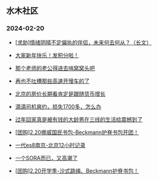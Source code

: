 ## 水木社区 
### 2024-02-20

+ [[求助]情绪阴晴不定偏执的伴侣，未来何去何从？（长文）](https://www.mysmth.net/nForum/article/Divorce/2066026)

+ [大家新年快乐！发积分啦！](https://www.mysmth.net/nForum/article/Duorou/121359)

+ [那个老师的老公得进去啃窝窝头吧](https://www.mysmth.net/nForum/article/MyFamily/220051)

+ [再也不吐槽那些高速开慢车的了](https://www.mysmth.net/nForum/article/AutoTravel/13649709)

+ [北京的房价长期看肯定是跟随货币增长](https://www.mysmth.net/nForum/article/OurEstate/2902229)

+ [滴滴司机爽约，损失1700多，怎么办](https://www.mysmth.net/nForum/article/Travel/980167)

+ [过年回家真是被有钱的大龄男在三线的生活给震撼到了](https://www.mysmth.net/nForum/article/Age/20342850)

+ [[团购]2.20挪威国民书包-Beckmann护脊书包开团！](https://www.mysmth.net/nForum/article/ADAgent_TG/1317415)

+ [一代es8南京-北京12小时记录](https://www.mysmth.net/nForum/article/GreenAuto/1477045)

+ [一个SORA而已，又高潮了](https://www.mysmth.net/nForum/article/Stock/10793638)

+ [[团购]2.20开学季-沙式跳绳、Beckmann护脊书包！](https://www.mysmth.net/nForum/article/ADAgent_TG/1317415)

